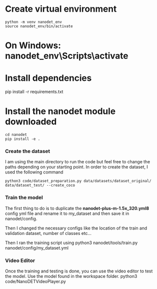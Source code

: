 

# Create virtual environment 
    python -m venv nanodet_env 
    source nanodet_env/bin/activate 
# On Windows: nanodet_env\Scripts\activate 
# Install dependencies 
pip install -r requirements.txt 
# Install the nanodet module downloaded
    cd nanodet 
    pip install -e .

### Create the dataset

I am using the main directory to run the code but feel free to change the paths depending on your starting point.  In order to create the dataset, I used the following command

    python3 code/dataset_preparation.py data/datasets/dataset_original/ data/dataset_test/ --create_coco

### Train the model

The first thing to do is to duplicate the **nanodet-plus-m-1.5x_320.yml8** config yml file and rename it to my_dataset and then save it in nanodet/config.

Then I changed the necessary configs like the location of the train and validation dataset, number of classes etc...

Then I ran the training script using
    python3 nanodet/tools/train.py nanodet/config/my_dataset.yml 

### Video Editor
Once the training and testing is done, you can use the video editor to test the model.
Use the model found in the workspace folder.
        python3 code/NanoDETVideoPlayer.py 



